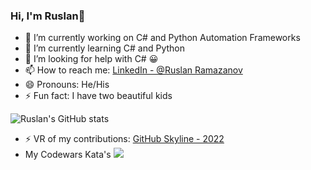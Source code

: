 ### Hi, I'm Ruslan👋

- 🔭 I’m currently working on C# and Python Automation Frameworks
- 🌱 I’m currently learning C# and Python
- 🤔 I’m looking for help with C# 😀
- 📫 How to reach me: [LinkedIn - @Ruslan Ramazanov](https://www.linkedin.com/in/ruslan-ramazanov-89a93679/)
- 😄 Pronouns: He/His
- ⚡ Fun fact: I have two beautiful kids


![Ruslan's GitHub stats](https://github-readme-stats.vercel.app/api?username=RuslanRamazanov72&theme=bear&show_icons=true&include_all_commits=true&count_private=true)

- ⚡ VR of my contributions: [GitHub Skyline - 2022](https://skyline.github.com/RuslanRamazanov72/2022)
- My Codewars Kata's ![](https://www.codewars.com/users/RuslanR/badges/micro)
